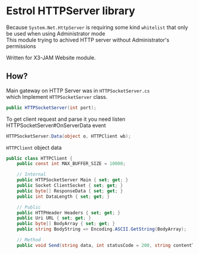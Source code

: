 ﻿# Estrol HTTPServer library
Because `System.Net.HttpServer` is requiring some kind `whitelist` that only be used when using Administrator mode \
This module trying to achived HTTP server without Administrator's permissions

Written for X3-JAM Website module.

## How?
Main gateway on HTTP Server was in `HTTPSocketServer.cs` \
which Implement `HTTPSocketServer` class. 
```csharp
public HTTPSocketServer(int port);
```

To get client request and parse it you need listen HTTPSocketServer#OnServerData event
```csharp
HTTPSocketServer.Data(object o, HTTPClient wb);
```

`HTTPClient` object data
```csharp
public class HTTPClient {
    public const int MAX_BUFFER_SIZE = 10000;

    // Internal
    public HTTPSocketServer Main { set; get; }
    public Socket ClientSocket { set; get; }
    public byte[] ResponseData { set; get; }
    public int DataLength { set; get; }

    // Public
    public HTTPHeader Headers { set; get; }
    public Uri URL { set; get; }
    public byte[] BodyArray { set; get; }
    public string BodyString => Encoding.ASCII.GetString(BodyArray);

    // Method
    public void Send(string data, int statusCode = 200, string contentType = "text/plain");

```
